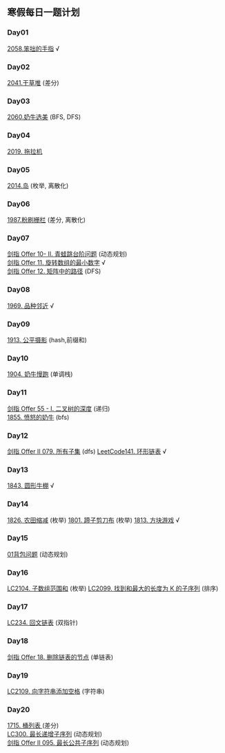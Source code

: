 ## 寒假每日一题计划
### Day01
[2058.笨拙的手指](https://www.acwing.com/problem/content/2060/) √
### Day02
[2041.干草堆](https://www.acwing.com/problem/content/2060/) (差分)
### Day03
[2060.奶牛选美](https://www.acwing.com/problem/content/2062/) (BFS, DFS)
### Day04
[2019. 拖拉机](https://www.acwing.com/problem/content/2021/) 
### Day05
[2014.岛](https://www.acwing.com/problem/content/2016/) (枚举, 离散化)
### Day06
[1987.粉刷栅栏](https://www.acwing.com/problem/content/1989/)  (差分, 离散化)
### Day07
[剑指 Offer 10- II. 青蛙跳台阶问题](https://leetcode-cn.com/problems/qing-wa-tiao-tai-jie-wen-ti-lcof/) (动态规划)  
[剑指 Offer 11. 旋转数组的最小数字](https://leetcode-cn.com/problems/xuan-zhuan-shu-zu-de-zui-xiao-shu-zi-lcof/)  √  
[剑指 Offer 12. 矩阵中的路径](https://leetcode-cn.com/problems/ju-zhen-zhong-de-lu-jing-lcof/) (DFS)
### Day08
[1969. 品种邻近](https://www.acwing.com/problem/content/1971/) √
### Day09
[1913. 公平摄影](https://www.acwing.com/problem/content/description/1915/) (hash,前缀和)
### Day10
[1904. 奶牛慢跑](https://www.acwing.com/problem/content/1906/) (单调栈)
### Day11
[剑指 Offer 55 - I. 二叉树的深度](https://leetcode-cn.com/problems/er-cha-shu-de-shen-du-lcof/) (递归)  
[1855. 愤怒的奶牛](https://www.acwing.com/problem/content/1857/) (bfs)
### Day12  
[剑指 Offer II 079. 所有子集](https://leetcode-cn.com/problems/TVdhkn/) (dfs)
[LeetCode141. 环形链表](https://leetcode-cn.com/problems/linked-list-cycle/) √
### Day13
[1843. 圆形牛棚](https://www.acwing.com/problem/content/description/1845/) √
### Day14
[1826. 农田缩减](https://www.acwing.com/problem/content/1828/) (枚举)
[1801. 蹄子剪刀布](https://www.acwing.com/problem/content/1803/) (枚举)
[1813. 方块游戏](https://www.acwing.com/problem/content/1815/) √
### Day15
[01背包问题](https://www.acwing.com/problem/content/description/2/) (动态规划)
### Day16
[LC2104. 子数组范围和](https://leetcode-cn.com/problems/sum-of-subarray-ranges/) (枚举)
[LC2099. 找到和最大的长度为 K 的子序列](https://leetcode-cn.com/problems/find-subsequence-of-length-k-with-the-largest-sum/) (排序)
### Day17
[LC234. 回文链表](https://leetcode-cn.com/problems/palindrome-linked-list/) (双指针)
### Day18
[剑指 Offer 18. 删除链表的节点](https://leetcode-cn.com/problems/shan-chu-lian-biao-de-jie-dian-lcof/) (单链表)
### Day19
[LC2109. 向字符串添加空格](https://leetcode-cn.com/problems/adding-spaces-to-a-string/) (字符串)  
### Day20  
[1715. 桶列表 ](https://www.acwing.com/problem/content/description/1717/) (差分)  
[LC300. 最长递增子序列](https://leetcode-cn.com/problems/longest-increasing-subsequence/) (动态规划)  
[剑指 Offer II 095. 最长公共子序列](https://leetcode-cn.com/problems/qJnOS7/) (动态规划)
